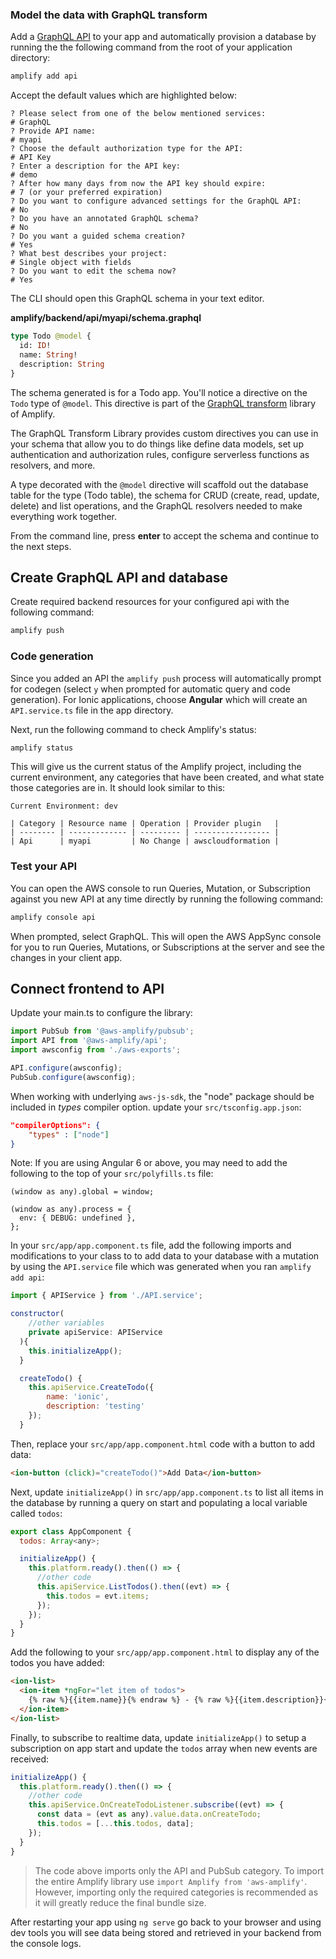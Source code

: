 ### Model the data with GraphQL transform

Add a [GraphQL API](https://docs.aws.amazon.com/appsync/latest/devguide/designing-a-graphql-api.html) to your app and automatically provision a database by running the the following command from the root of your application directory:

```bash
amplify add api
```

Accept the default values which are highlighted below:

```console
? Please select from one of the below mentioned services:
# GraphQL
? Provide API name:
# myapi
? Choose the default authorization type for the API:
# API Key
? Enter a description for the API key:
# demo
? After how many days from now the API key should expire:
# 7 (or your preferred expiration)
? Do you want to configure advanced settings for the GraphQL API:
# No
? Do you have an annotated GraphQL schema? 
# No
? Do you want a guided schema creation? 
# Yes
? What best describes your project: 
# Single object with fields
? Do you want to edit the schema now? 
# Yes
```

The CLI should open this GraphQL schema in your text editor.

__amplify/backend/api/myapi/schema.graphql__

```graphql
type Todo @model {
  id: ID!
  name: String!
  description: String
}
```

The schema generated is for a Todo app. You'll notice a directive on the `Todo` type of `@model`. This directive is part of the [GraphQL transform](~/cli/graphql-transformer/directives.md) library of Amplify. 

The GraphQL Transform Library provides custom directives you can use in your schema that allow you to do things like define data models, set up authentication and authorization rules, configure serverless functions as resolvers, and more.

A type decorated with the `@model` directive will scaffold out the database table for the type (Todo table), the schema for CRUD (create, read, update, delete) and list operations, and the GraphQL resolvers needed to make everything work together.

From the command line, press __enter__ to accept the schema and continue to the next steps.

## Create GraphQL API and database

Create required backend resources for your configured api with the following command:

```bash
amplify push
```

### Code generation

Since you added an API the `amplify push` process will automatically prompt for codegen (select `y` when prompted for automatic query and code generation). For Ionic applications, choose **Angular** which will create an `API.service.ts` file in the app directory.

Next, run the following command to check Amplify's status:

```bash
amplify status
```

This will give us the current status of the Amplify project, including the current environment, any categories that have been created, and what state those categories are in. It should look similar to this:

```console
Current Environment: dev

| Category | Resource name | Operation | Provider plugin   |
| -------- | ------------- | --------- | ----------------- |
| Api      | myapi         | No Change | awscloudformation |
```

### Test your API

You can open the AWS console to run Queries, Mutation, or Subscription against you new API at any time directly by running the following command:

```bash
amplify console api
```

When prompted, select GraphQL. This will open the AWS AppSync console for you to run Queries, Mutations, or Subscriptions at the server and see the changes in your client app.

## Connect frontend to API

Update your main.ts to configure the library:

```javascript
import PubSub from '@aws-amplify/pubsub';
import API from '@aws-amplify/api';
import awsconfig from './aws-exports';

API.configure(awsconfig);
PubSub.configure(awsconfig);
```

When working with underlying `aws-js-sdk`, the "node" package should be included in *types* compiler option. update your `src/tsconfig.app.json`:

```json
"compilerOptions": {
    "types" : ["node"]
}
```

Note: If you are using Angular 6 or above, you may need to add the following to the top of your `src/polyfills.ts` file: 
```
(window as any).global = window;

(window as any).process = {
  env: { DEBUG: undefined },
};
```

In your `src/app/app.component.ts` file, add the following imports and modifications to your class to to add data to your database with a mutation by using the `API.service` file which was generated when you ran `amplify add api`:

```javascript
import { APIService } from './API.service';

constructor(
    //other variables
    private apiService: APIService
  ){  
    this.initializeApp();
  } 

  createTodo() {
    this.apiService.CreateTodo({
        name: 'ionic',
        description: 'testing'
    });
  }
```

Then, replace your `src/app/app.component.html` code with a button to add data:

```html
<ion-button (click)="createTodo()">Add Data</ion-button>
```

Next, update `initializeApp()` in `src/app/app.component.ts` to list all items in the database by running a query on start and populating a local variable called `todos`:

```javascript
export class AppComponent {
  todos: Array<any>;

  initializeApp() {
    this.platform.ready().then(() => {
      //other code
      this.apiService.ListTodos().then((evt) => {
        this.todos = evt.items;
      });
    });
  }
}
```

Add the following to your `src/app/app.component.html` to display any of the todos you have added:

```html
<ion-list>
  <ion-item *ngFor="let item of todos">
    {% raw %}{{item.name}}{% endraw %} - {% raw %}{{item.description}}{% endraw %}
  </ion-item>
</ion-list>
```

Finally, to subscribe to realtime data, update `initializeApp()` to setup a subscription on app start and update the `todos` array when new events are received:

```javascript
initializeApp() {
  this.platform.ready().then(() => {
    //other code
    this.apiService.OnCreateTodoListener.subscribe((evt) => {
      const data = (evt as any).value.data.onCreateTodo;
      this.todos = [...this.todos, data];
    });
  }
}
```

> The code above imports only the API and PubSub category. To import the entire Amplify library use `import Amplify from 'aws-amplify'`. However, importing only the required categories is recommended as it will greatly reduce the final bundle size.

After restarting your app using `ng serve` go back to your browser and using dev tools you will see data being stored and retrieved in your backend from the console logs.
